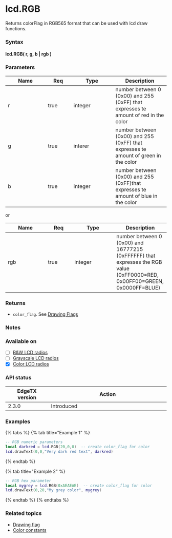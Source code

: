 # lcd.RGB

Returns colorFlag in RGB565 format that can be used with lcd draw functions.

### Syntax

#### **lcd.RGB( r, g, b | rgb )**

### Parameters

<table><thead><tr><th width="109">Name</th><th width="64" data-type="checkbox">Req</th><th width="115">Type</th><th>Description</th></tr></thead><tbody><tr><td>r</td><td>true</td><td>integer</td><td>number between 0 (0x00) and 255 (0xFF) that expresses te amount of red in the color</td></tr><tr><td>g</td><td>true</td><td>interer</td><td>number between (0x00) and 255 (0xFF) that expresses te amount of green in the color</td></tr><tr><td>b</td><td>true</td><td>integer</td><td>number between (0x00) and 255 (0xFF)that expresses te amount of blue in the color</td></tr></tbody></table>

or

<table><thead><tr><th width="109">Name</th><th width="67" data-type="checkbox">Req</th><th width="115">Type</th><th>Description</th></tr></thead><tbody><tr><td>rgb</td><td>true</td><td>integer</td><td>number between 0 (0x00) and 16777215 (0xFFFFFF) that expresses the RGB value (0xFF0000=RED, 0x00FF00=GREEN, 0x0000FF=BLUE)</td></tr></tbody></table>

### Returns

* `color_flag`. See [Drawing Flags](../../lua-api-programming/drawing-flags-and-colors.md)

### Notes

### Available on

* [ ] [B\&W LCD radios](../../overview/radios/#radios-with-b-and-w-lcd-screen)
* [ ] [Grayscale LCD radios](../../overview/radios/#radios-with-grayscale-lcd-screen)
* [x] [Color LCD radios](../../overview/radios/#radios-with-color-lcd-screen)

### API status

<table><thead><tr><th width="166">EdgeTX version</th><th width="573">Action</th></tr></thead><tbody><tr><td>2.3.0</td><td>Introduced</td></tr></tbody></table>

### Examples

{% tabs %}
{% tab title="Example 1" %}
```lua
-- RGB numeric parameters
local darkred = lcd.RGB(20,0,0)  -- create color_flag for color
lcd.drawText(0,0,"Very dark red text", darkred)
```
{% endtab %}

{% tab title="Example 2" %}
```lua
-- RGB hex parameter
local mygrey = lcd.RGB(0xAEAEAE)  -- create color_flag for color
lcd.drawText(0,20,"My grey color", mygrey)
```
{% endtab %}
{% endtabs %}

### Related topics

* [Drawing flag](../../lua-api-programming/drawing-flags-and-colors.md)
* [Color constants](../constants/color-constants.md)
